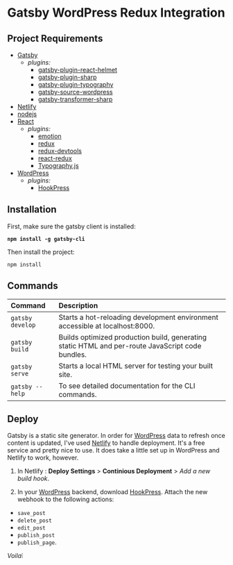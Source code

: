# Gatsby WordPress Redux Integration

## Project Requirements

- [Gatsby](https://www.gatsbyjs.org/)
  - _plugins:_
    - [gatsby-plugin-react-helmet](https://github.com/gatsbyjs/gatsby/tree/master/packages/gatsby-plugin-react-helmet)
    - [gatsby-plugin-sharp](https://github.com/gatsbyjs/gatsby/tree/master/packages/gatsby-plugin-sharp)
    - [gatsby-plugin-typography](https://github.com/gatsbyjs/gatsby/tree/master/packages/gatsby-plugin-typography)
    - [gatsby-source-wordpress](https://github.com/gatsbyjs/gatsby/tree/master/packages/gatsby-source-wordpress)
    - [gatsby-transformer-sharp](https://github.com/gatsbyjs/gatsby/tree/master/packages/gatsby-transformer-sharp)
- [Netlify](https://www.netlify.com/)
- [nodejs](https://nodejs.org/en/)
- [React](https://reactjs.org/)
  - _plugins:_
    - [emotion](https://github.com/emotion-js/emotion)
    - [redux](https://github.com/reduxjs/redux)
    - [redux-devtools](https://github.com/reduxjs/redux-devtools)
    - [react-redux](https://github.com/reduxjs/react-redux)
    - [Typography.js](https://kyleamathews.github.io/typography.js/)
- [WordPress](https://wordpress.com/)
  - _plugins:_
    - [HookPress](https://wordpress.org/plugins/hookpress/)

## Installation

First, make sure the gatsby client is installed:

**`npm install -g gatsby-cli`**

Then install the project:

`npm install`

## Commands

| Command | Description |
| :--- | :--- |
| `gatsby develop` | Starts a hot-reloading development environment accessible at localhost:8000. |
| `gatsby build`   | Builds optimized production build, generating static HTML and per-route JavaScript code bundles. |
| `gatsby serve`   | Starts a local HTML server for testing your built site. |
| `gatsby --help`  | To see detailed documentation for the CLI commands. |

## Deploy

Gatsby is a static site generator.  In order for [WordPress](https://wordpress.com/) data to refresh once content is updated, I've used [Netlify](https://www.netlify.com/) to handle deployment.  It's a free service and pretty nice to use.  It does take a little set up in WordPress and Netlify to work, however.

1. In Netlify : **Deploy Settings** >  **Continious Deployment** > _Add a new build hook_.

2. In your [WordPress](https://wordpress.com/) backend, download [HookPress](https://wordpress.org/plugins/hookpress/).  Attach the new webhook to the following actions:

- `save_post`
- `delete_post`
- `edit_post`
- `publish_post`
- `publish_page`.

_Voila_:grey_exclamation:
